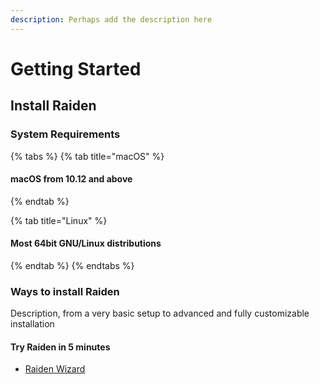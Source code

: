 ```yaml
---
description: Perhaps add the description here
---
```


# Getting Started

## Install Raiden

### System Requirements

{% tabs %}
{% tab title="macOS" %}
#### macOS from 10.12 and above
{% endtab %}

{% tab title="Linux" %}
#### Most 64bit GNU/Linux distributions
{% endtab %}
{% endtabs %}

### Ways to install Raiden

Description, from a very basic setup to advanced and fully customizable installation

#### Try Raiden in 5 minutes

* [Raiden Wizard](raiden-wizard.md)

